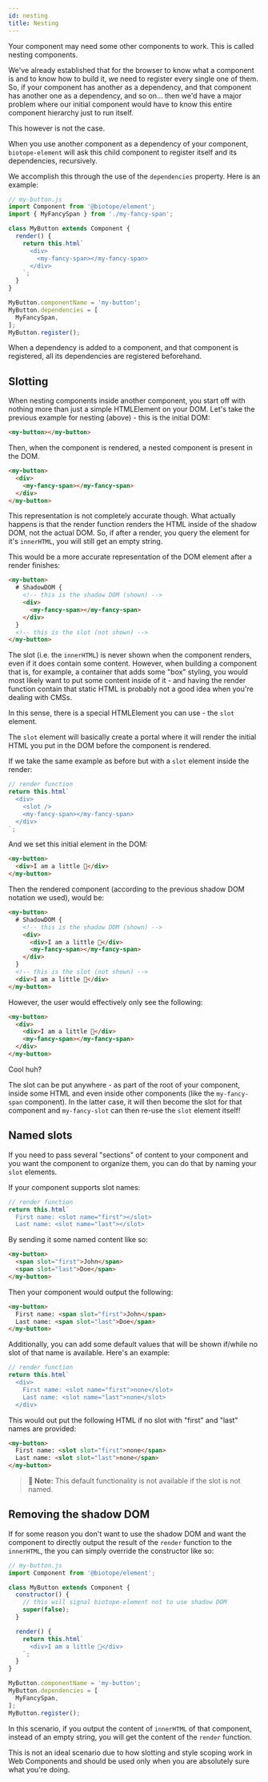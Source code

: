 ```yaml
---
id: nesting
title: Nesting
---
```


Your component may need some other components to work. This is called nesting components.

We've already established that for the browser to know what a component is and to know how to build
it, we need to register every single one of them. So, if your component has another as a dependency,
and that component has another one as a dependency, and so on… then we'd have a major problem where
our initial component would have to know this entire component hierarchy just to run itself.

This however is not the case.

When you use another component as a dependency of your component, `biotope-element` will ask this
child component to register itself and its dependencies, recursively.

We accomplish this through the use of the `dependencies` property. Here is an example:

```javascript
// my-button.js
import Component from '@biotope/element';
import { MyFancySpan } from './my-fancy-span';

class MyButton extends Component {
  render() {
    return this.html`
      <div>
        <my-fancy-span></my-fancy-span>
      </div>
    `;
  }
}

MyButton.componentName = 'my-button';
MyButton.dependencies = [
  MyFancySpan,
];
MyButton.register();
```

When a dependency is added to a component, and that component is registered, all its dependencies
are registered beforehand.

## Slotting
When nesting components inside another component, you start off with nothing more than just a simple
HTMLElement on your DOM. Let's take the previous example for nesting (above) - this is the initial
DOM:

```html
<my-button></my-button>
```

Then, when the component is rendered, a nested component is present in the DOM.

```html
<my-button>
  <div>
    <my-fancy-span></my-fancy-span>
  </div>
</my-button>
```

This representation is not completely accurate though. What actually happens is that the render
function renders the HTML inside of the shadow DOM, not the actual DOM. So, if after a render, you
query the element for it's `innerHTML`, you will still get an empty string.

This would be a more accurate representation of the DOM element after a render finishes:

```html
<my-button>
  # ShadowDOM {
    <!-- this is the shadow DOM (shown) -->
    <div>
      <my-fancy-span></my-fancy-span>
    </div>
  }
  <!-- this is the slot (not shown) -->
</my-button>
```

The slot (i.e. the `innerHTML`) is never shown when the component renders, even if it does contain
some content. However, when building a component that is, for example, a container that adds some
"box" styling, you would most likely want to put some content inside of it - and having the render
function contain that static HTML is probably not a good idea when you're dealing with CMSs.

In this sense, there is a special HTMLElement you can use - the `slot` element.

The `slot` element will basically create a portal where it will render the initial HTML you put in
the DOM before the component is rendered.

If we take the same example as before but with a `slot` element inside the render:

```javascript
// render function
return this.html`
  <div>
    <slot />
    <my-fancy-span></my-fancy-span>
  </div>
`;
```

And we set this initial element in the DOM:

```html
<my-button>
  <div>I am a little 🦋</div>
</my-button>
```

Then the rendered component (according to the previous shadow DOM notation we used), would be:

```html
<my-button>
  # ShadowDOM {
    <!-- this is the shadow DOM (shown) -->
    <div>
      <div>I am a little 🦋</div>
      <my-fancy-span></my-fancy-span>
    </div>
  }
  <!-- this is the slot (not shown) -->
  <div>I am a little 🦋</div>
</my-button>
```

However, the user would effectively only see the following:

```html
<my-button>
  <div>
    <div>I am a little 🦋</div>
    <my-fancy-span></my-fancy-span>
  </div>
</my-button>
```

Cool huh?

The slot can be put anywhere - as part of the root of your component, inside some HTML and even
inside other components (like the `my-fancy-span` component). In the latter case, it will then
become the slot for that component and `my-fancy-slot` can then re-use the `slot` element itself!

## Named slots
If you need to pass several "sections" of content to your component and you want the component to
organize them, you can do that by naming your `slot` elements.

If your component supports slot names:

```javascript
// render function
return this.html`
  First name: <slot name="first"></slot>
  Last name: <slot name="last"></slot>
```

By sending it some named content like so:

```html
<my-button>
  <span slot="first">John</span>
  <span slot="last">Doe</span>
</my-button>
```

Then your component would output the following:

```html
<my-button>
  First name: <span slot="first">John</span>
  Last name: <span slot="last">Doe</span>
</my-button>
```

Additionally, you can add some default values that will be shown if/while no slot of that name is
available. Here's an example:

```javascript
// render function
return this.html`
  <div>
    First name: <slot name="first">none</slot>
    Last name: <slot name="last">none</slot>
  </div>
```

This would out put the following HTML if no slot with "first" and "last" names are provided:

```html
<my-button>
  First name: <slot slot="first">none</span>
  Last name: <slot slot="last">none</span>
</my-button>
```

> __📝 Note:__ This default functionality is not available if the slot is not named.

## Removing the shadow DOM
If for some reason you don't want to use the shadow DOM and want the component to directly output
the result of the `render` function to the `innerHTML`, the you can simply override the constructor
like so:

```javascript
// my-button.js
import Component from '@biotope/element';

class MyButton extends Component {
  constructor() {
    // this will signal biotope-element not to use shadow DOM
    super(false);
  }

  render() {
    return this.html`
      <div>I am a little 🐛</div>
    `;
  }
}

MyButton.componentName = 'my-button';
MyButton.dependencies = [
  MyFancySpan,
];
MyButton.register();
```

In this scenario, if you output the content of `innerHTML` of that component, instead of an empty
string, you will get the content of the `render` function.

This is not an ideal scenario due to how slotting and style scoping work in Web Components and
should be used only when you are absolutely sure what you're doing.
